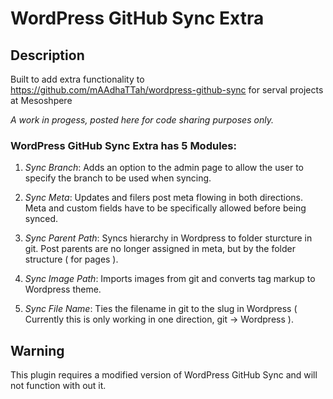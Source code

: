 # WordPress GitHub Sync Extra #

## Description ##

Built to add extra functionality to https://github.com/mAAdhaTTah/wordpress-github-sync for serval projects at Mesoshpere

*A work in progess, posted here for code sharing purposes only.*

### WordPress GitHub Sync Extra has 5 Modules: ###

1. *Sync Branch*: Adds an option to the admin page to allow the user to specify the branch to be used when syncing.

2. *Sync Meta*: Updates and filers post meta flowing in both directions. Meta and custom fields have to be specifically allowed before being synced.

3. *Sync Parent Path*: Syncs hierarchy in Wordpress to folder sturcture in git. Post parents are no longer assigned in meta, but by the folder structure ( for pages ).

4. *Sync Image Path*: Imports images from git and converts tag markup to Wordpress theme.

5. *Sync File Name*: Ties the filename in git to the slug in Wordpress ( Currently this is only working in one direction, git -> Wordpress ). 
 
## Warning ##

This plugin requires a modified version of WordPress GitHub Sync and will not function with out it.
